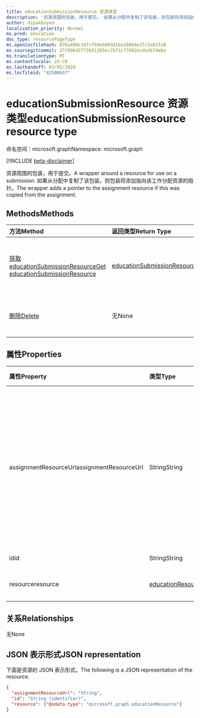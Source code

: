 ```yaml
---
title: educationSubmissionResource 资源类型
description: '资源周围的包装，用于提交。 如果从分配中复制了该包装，则包装将添加指向该工作分配资源的指针。  '
author: dipakboyed
localization_priority: Normal
ms.prod: education
doc_type: resourcePageType
ms.openlocfilehash: 876a490c3dfcf69eb993d1ba18868e2fc5a62fa8
ms.sourcegitcommit: 272996d2772b51105ec25f1cf7482ecda3b74ebe
ms.translationtype: MT
ms.contentlocale: zh-CN
ms.lasthandoff: 03/05/2020
ms.locfileid: "42500637"
---
```

# <a name="educationsubmissionresource-resource-type"></a><span data-ttu-id="79723-104">educationSubmissionResource 资源类型</span><span class="sxs-lookup"><span data-stu-id="79723-104">educationSubmissionResource resource type</span></span>

<span data-ttu-id="79723-105">命名空间：microsoft.graph</span><span class="sxs-lookup"><span data-stu-id="79723-105">Namespace: microsoft.graph</span></span>

[!INCLUDE [beta-disclaimer](../../includes/beta-disclaimer.md)]

<span data-ttu-id="79723-106">资源周围的包装，用于提交。</span><span class="sxs-lookup"><span data-stu-id="79723-106">A wrapper around a resource for use on a submission.</span></span> <span data-ttu-id="79723-107">如果从分配中复制了该包装，则包装将添加指向该工作分配资源的指针。</span><span class="sxs-lookup"><span data-stu-id="79723-107">The wrapper adds a pointer to the assignment resource if this was copied from the assignment.</span></span>  


## <a name="methods"></a><span data-ttu-id="79723-108">Methods</span><span class="sxs-lookup"><span data-stu-id="79723-108">Methods</span></span>

| <span data-ttu-id="79723-109">方法</span><span class="sxs-lookup"><span data-stu-id="79723-109">Method</span></span>           | <span data-ttu-id="79723-110">返回类型</span><span class="sxs-lookup"><span data-stu-id="79723-110">Return Type</span></span>    |<span data-ttu-id="79723-111">说明</span><span class="sxs-lookup"><span data-stu-id="79723-111">Description</span></span>|
|:---------------|:--------|:----------|
|[<span data-ttu-id="79723-112">获取 educationSubmissionResource</span><span class="sxs-lookup"><span data-stu-id="79723-112">Get educationSubmissionResource</span></span>](../api/educationsubmissionresource-get.md) | [<span data-ttu-id="79723-113">educationSubmissionResource</span><span class="sxs-lookup"><span data-stu-id="79723-113">educationSubmissionResource</span></span>](educationsubmissionresource.md) |<span data-ttu-id="79723-114">读取**educationSubmissionResource**对象的属性和关系。</span><span class="sxs-lookup"><span data-stu-id="79723-114">Read properties and relationships of an **educationSubmissionResource** object.</span></span>|
|[<span data-ttu-id="79723-115">删除</span><span class="sxs-lookup"><span data-stu-id="79723-115">Delete</span></span>](../api/educationsubmissionresource-delete.md) | <span data-ttu-id="79723-116">无</span><span class="sxs-lookup"><span data-stu-id="79723-116">None</span></span> |<span data-ttu-id="79723-117">删除**educationSubmissionResource**对象。</span><span class="sxs-lookup"><span data-stu-id="79723-117">Delete an **educationSubmissionResource** object.</span></span> |

## <a name="properties"></a><span data-ttu-id="79723-118">属性</span><span class="sxs-lookup"><span data-stu-id="79723-118">Properties</span></span>
| <span data-ttu-id="79723-119">属性</span><span class="sxs-lookup"><span data-stu-id="79723-119">Property</span></span>     | <span data-ttu-id="79723-120">类型</span><span class="sxs-lookup"><span data-stu-id="79723-120">Type</span></span>   |<span data-ttu-id="79723-121">说明</span><span class="sxs-lookup"><span data-stu-id="79723-121">Description</span></span>|
|:---------------|:--------|:----------|
|<span data-ttu-id="79723-122">assignmentResourceUrl</span><span class="sxs-lookup"><span data-stu-id="79723-122">assignmentResourceUrl</span></span>|<span data-ttu-id="79723-123">String</span><span class="sxs-lookup"><span data-stu-id="79723-123">String</span></span>|<span data-ttu-id="79723-124">指向从其复制此资源的工作分配的指针。</span><span class="sxs-lookup"><span data-stu-id="79723-124">Pointer to the assignment from which this resource was copied.</span></span> <span data-ttu-id="79723-125">如果为 null，则学生上传了资源。</span><span class="sxs-lookup"><span data-stu-id="79723-125">If this is null, the student uploaded the resource.</span></span>|
|<span data-ttu-id="79723-126">id</span><span class="sxs-lookup"><span data-stu-id="79723-126">id</span></span>|<span data-ttu-id="79723-127">String</span><span class="sxs-lookup"><span data-stu-id="79723-127">String</span></span>| <span data-ttu-id="79723-128">只读。</span><span class="sxs-lookup"><span data-stu-id="79723-128">Read-only.</span></span>|
|<span data-ttu-id="79723-129">resource</span><span class="sxs-lookup"><span data-stu-id="79723-129">resource</span></span>|[<span data-ttu-id="79723-130">educationResource</span><span class="sxs-lookup"><span data-stu-id="79723-130">educationResource</span></span>](educationresource.md)|<span data-ttu-id="79723-131">Resource 对象。</span><span class="sxs-lookup"><span data-stu-id="79723-131">Resource object.</span></span>|

## <a name="relationships"></a><span data-ttu-id="79723-132">关系</span><span class="sxs-lookup"><span data-stu-id="79723-132">Relationships</span></span>
<span data-ttu-id="79723-133">无</span><span class="sxs-lookup"><span data-stu-id="79723-133">None</span></span>


## <a name="json-representation"></a><span data-ttu-id="79723-134">JSON 表示形式</span><span class="sxs-lookup"><span data-stu-id="79723-134">JSON representation</span></span>

<span data-ttu-id="79723-135">下面是资源的 JSON 表示形式。</span><span class="sxs-lookup"><span data-stu-id="79723-135">The following is a JSON representation of the resource.</span></span>

<!-- {
  "blockType": "resource",
  "optionalProperties": [

  ],
  "@odata.type": "microsoft.graph.educationSubmissionResource"
}-->

```json
{
  "assignmentResourceUrl": "String",
  "id": "String (identifier)",
  "resource": {"@odata.type": "microsoft.graph.educationResource"}
}
```

<!-- uuid: 8fcb5dbc-d5aa-4681-8e31-b001d5168d79
2015-10-25 14:57:30 UTC -->
<!--
{
  "type": "#page.annotation",
  "description": "educationSubmissionResource resource",
  "keywords": "",
  "section": "documentation",
  "tocPath": "",
  "suppressions": []
}
-->
